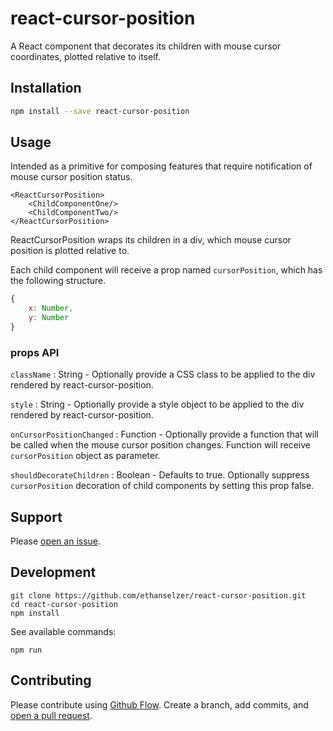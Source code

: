 # react-cursor-position

A React component that decorates its children with mouse cursor coordinates, plotted relative to itself.

## Installation

```sh
npm install --save react-cursor-position
```

## Usage

Intended as a primitive for composing features that require notification of
mouse cursor position status.

```JSX
<ReactCursorPosition>
    <ChildComponentOne/>
    <ChildComponentTwo/>
</ReactCursorPosition>
```
ReactCursorPosition wraps its children in a div, which mouse cursor position
is plotted relative to.

Each child component will receive a prop named `cursorPosition`, which
has the following structure.

```JavaScript
{
    x: Number,
    y: Number
}
```

### props API

`className` : String - Optionally provide a CSS class to be applied to the div rendered by react-cursor-position.

`style` : String - Optionally provide a style object to be applied to the div rendered by react-cursor-position.

`onCursorPositionChanged` : Function - Optionally provide a function that will be called when the mouse cursor position changes.
Function will receive `cursorPosition` object as parameter.

`shouldDecorateChildren` : Boolean - Defaults to true. Optionally suppress `cursorPosition` decoration of child components by
setting this prop false.

## Support

Please [open an issue](https://github.com/ethanselzer/react-cursor-position/issues).

## Development

```ssh
git clone https://github.com/ethanselzer/react-cursor-position.git
cd react-cursor-position
npm install
```
See available commands:
```ssh
npm run
```

## Contributing

Please contribute using [Github Flow](https://guides.github.com/introduction/flow/). Create a branch,
add commits, and [open a pull request](https://github.com/ethanselzer/react-cursor-position/compare/).
